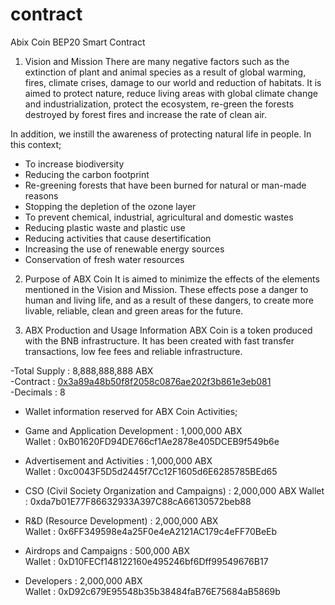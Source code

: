 # contract
Abix Coin BEP20 Smart Contract

1. Vision and Mission
There are many negative factors such as the extinction of plant and animal species as a
result of global warming, fires, climate crises, damage to our world and reduction of habitats. It is
aimed to protect nature, reduce living areas with global climate change and industrialization,
protect the ecosystem, re-green the forests destroyed by forest fires and increase the rate of clean
air.

In addition, we instill the awareness of protecting natural life in people.
In this context;
- To increase biodiversity
- Reducing the carbon footprint
- Re-greening forests that have been burned for natural or man-made reasons
- Stopping the depletion of the ozone layer
- To prevent chemical, industrial, agricultural and domestic wastes
- Reducing plastic waste and plastic use
- Reducing activities that cause desertification
- Increasing the use of renewable energy sources
- Conservation of fresh water resources

2. Purpose of ABX Coin
It is aimed to minimize the effects of the elements mentioned in the Vision and Mission. These
effects pose a danger to human and living life, and as a result of these dangers, to create more
livable, reliable, clean and green areas for the future.

3. ABX Production and Usage Information
ABX Coin is a token produced with the BNB infrastructure. It has been created with fast transfer
transactions, low fee fees and reliable infrastructure.

-Total Supply : 8,888,888,888 ABX<br>
-Contract : <a href="https://bscscan.com/token/0x3a89a48b50f8f2058c0876ae202f3b861e3eb081#code">0x3a89a48b50f8f2058c0876ae202f3b861e3eb081</a><br>
-Decimals : 8

- Wallet information reserved for ABX Coin Activities;

- Game and Application Development : 1,000,000 ABX<br>
Wallet : 0xB01620FD94DE766cf1Ae2878e405DCEB9f549b6e

- Advertisement and Activities : 1,000,000 ABX<br>
Wallet : 0xc0043F5D5d2445f7Cc12F1605d6E6285785BEd65

- CSO (Civil Society Organization and Campaigns) : 2,000,000 ABX
Wallet : 0xda7b01E77F86632933A397C88cA66130572beb88

- R&D (Resource Development) : 2,000,000 ABX<br>
Wallet : 0x6FF349598e4a25F0e4eA2121AC179c4eFF70BeEb

- Airdrops and Campaigns : 500,000 ABX<br>
Wallet : 0xD10FECf148122160e495246bf6Dff99549676B17

- Developers : 2,000,000 ABX<br>
Wallet : 0xD92c679E95548b35b38484faB76E75684aB5869b
